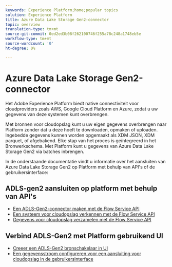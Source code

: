 ```yaml
---
keywords: Experience Platform;home;popular topics
solution: Experience Platform
title: Azure Data Lake Storage Gen2-connector
topic: overview
translation-type: tm+mt
source-git-commit: 0ed2ed3b08f262100746f255a78c248a1748eb5e
workflow-type: tm+mt
source-wordcount: '0'
ht-degree: 0%

---
```



# Azure Data Lake Storage Gen2-connector

Het Adobe Experience Platform biedt native connectiviteit voor cloudproviders zoals AWS, Google Cloud Platform en Azure, zodat u uw gegevens van deze systemen kunt overbrengen.

Met bronnen voor cloudopslag kunt u uw eigen gegevens overbrengen naar Platform zonder dat u deze hoeft te downloaden, opmaken of uploaden. Ingebedde gegevens kunnen worden opgemaakt als XDM JSON, XDM parquet, of afgebakend. Elke stap van het proces is geïntegreerd in het Bronwerkschema. Met Platform kunt u gegevens van Azure Data Lake Storage Gen2 via batches inbrengen.

In de onderstaande documentatie vindt u informatie over het aansluiten van Azure Data Lake Storage Gen2 op Platform met behulp van API&#39;s of de gebruikersinterface:

## ADLS-gen2 aansluiten op platform met behulp van API&#39;s

- [Een ADLS-Gen2-connector maken met de Flow Service API](../../tutorials/api/create/cloud-storage/adls-gen2.md)
- [Een systeem voor cloudopslag verkennen met de Flow Service API](../../tutorials/api/explore/cloud-storage.md)
- [Gegevens voor cloudopslag verzamelen met de Flow Service API](../../tutorials/api/collect/cloud-storage.md)

## Verbind ADLS-Gen2 met Platform gebruikend UI

- [Creeer een ADLS-Gen2 bronschakelaar in UI](../../tutorials/ui/create/cloud-storage/adls-gen2.md)
- [Een gegevensstroom configureren voor een aansluiting voor cloudopslag in de gebruikersinterface](../../tutorials/ui/dataflow/batch/cloud-storage.md)